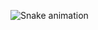 

![Snake animation](https://github.com/acarrera6806/acarrera6806/blob/output/github-contribution-grid-snake.svg)

